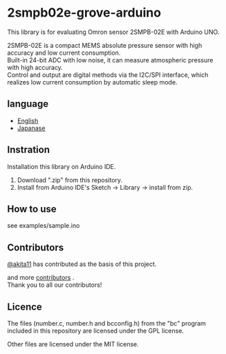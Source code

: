 # 2smpb02e-grove-arduino
This library is for evaluating Omron sensor 2SMPB-02E with Arduino UNO.  

2SMPB-02E is a compact MEMS absolute pressure sensor with high accuracy and low current consumption.  
Built-in 24-bit ADC with low noise, it can measure atmospheric pressure with high accuracy.  
Control and output are digital methods via the I2C/SPI interface, which realizes low current consumption by automatic sleep mode.

## language
- [English](./README.md)
- [Japanase](./README_ja.md)

## Instration
Installation this library on Arduino IDE.
1. Download ".zip" from this repository.
2. Install from Arduino IDE's Sketch -> Library -> install from zip.

## How to use
see examples/sample.ino

## Contributors
[@akita11](https://github.com/akita11) has contributed as the basis of this project.  

and more [contributors](https://github.com/omron-devhub/d6t-grove-arduino/graphs/contributors) .  
Thank you to all our contributors!

## Licence
The files (number.c, number.h and bcconfig.h) from the "bc" program included in this repository are licensed under the GPL license.

Other files are licensed under the MIT license.
